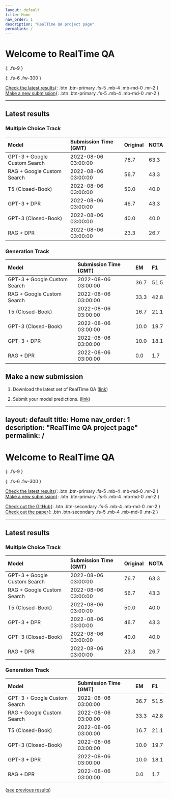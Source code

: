 ```yaml
---
layout: default
title: Home
nav_order: 1
description: "RealTime QA project page"
permalink: /
---
```


# Welcome to RealTime QA
{: .fs-9 }


{: .fs-6 .fw-300 }

[Check the latest results](#latest-results){: .btn .btn-primary .fs-5 .mb-4 .mb-md-0 .mr-2 } [Make a new submission](#make-a-new-submission){: .btn .btn-primary .fs-5 .mb-4 .mb-md-0 .mr-2 }

---

## Latest results

### Multiple Choice Track

| Model        | Submission Time (GMT) | Original | NOTA | 
|:-------------|:---------|:---------|:-----|
|GPT-3 + Google Custom Search|2022-08-06 03:00:00|76.7|63.3|
|RAG + Google Custom Search|2022-08-06 03:00:00|56.7|43.3|
|T5 (Closed-Book)|2022-08-06 03:00:00|50.0|40.0|
|GPT-3 + DPR|2022-08-06 03:00:00|46.7|43.3|
|GPT-3 (Closed-Book)|2022-08-06 03:00:00|40.0|40.0|
|RAG + DPR|2022-08-06 03:00:00|23.3|26.7|



### Generation Track

| Model        | Submission Time (GMT) | EM | F1 | 
|:-------------|:---------|:---------|:-----|
|GPT-3 + Google Custom Search|2022-08-06 03:00:00|36.7|51.5|
|RAG + Google Custom Search|2022-08-06 03:00:00|33.3|42.8|
|T5 (Closed-Book)|2022-08-06 03:00:00|16.7|21.1|
|GPT-3 (Closed-Book)|2022-08-06 03:00:00|10.0|19.7|
|GPT-3 + DPR|2022-08-06 03:00:00|10.0|18.1|
|RAG + DPR|2022-08-06 03:00:00|0.0|1.7|




## Make a new submission

1. Download the latest set of RealTime QA ([link](https://github.com/realtimeqa/realtimeqa_public))

1. Submit your model predictions. ([link](https://forms.gle/6xANYtedAf8UrqyY8))
---
layout: default
title: Home
nav_order: 1
description: "RealTime QA project page"
permalink: /
---

# Welcome to RealTime QA
{: .fs-9 }


{: .fs-6 .fw-300 }

[Check the latest results](#latest-results){: .btn .btn-primary .fs-5 .mb-4 .mb-md-0 .mr-2 } [Make a new submission](#make-a-new-submission){: .btn .btn-primary .fs-5 .mb-4 .mb-md-0 .mr-2 }

[Check out the GitHub](https://github.com/realtimeqa/realtimeqa_public){: .btn .btn-secondary .fs-5 .mb-4 .mb-md-0 .mr-2 } [Check out the paper](https://arxiv.org/abs/2207.13332){: .btn .btn-secondary .fs-5 .mb-4 .mb-md-0 .mr-2 }

---

## Latest results 

### Multiple Choice Track

| Model        | Submission Time (GMT) | Original | NOTA | 
|:-------------|:---------|:---------|:-----|
|GPT-3 + Google Custom Search|2022-08-06 03:00:00|76.7|63.3|
|RAG + Google Custom Search|2022-08-06 03:00:00|56.7|43.3|
|T5 (Closed-Book)|2022-08-06 03:00:00|50.0|40.0|
|GPT-3 + DPR|2022-08-06 03:00:00|46.7|43.3|
|GPT-3 (Closed-Book)|2022-08-06 03:00:00|40.0|40.0|
|RAG + DPR|2022-08-06 03:00:00|23.3|26.7|



### Generation Track

| Model        | Submission Time (GMT) | EM | F1 | 
|:-------------|:---------|:---------|:-----|
|GPT-3 + Google Custom Search|2022-08-06 03:00:00|36.7|51.5|
|RAG + Google Custom Search|2022-08-06 03:00:00|33.3|42.8|
|T5 (Closed-Book)|2022-08-06 03:00:00|16.7|21.1|
|GPT-3 (Closed-Book)|2022-08-06 03:00:00|10.0|19.7|
|GPT-3 + DPR|2022-08-06 03:00:00|10.0|18.1|
|RAG + DPR|2022-08-06 03:00:00|0.0|1.7|



([see previous results](https://realtimeqa.github.io/docs/results/2022/))


